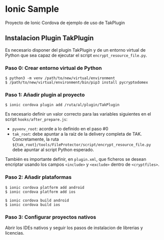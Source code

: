# Ionic Sample

Proyecto de Ionic Cordova de ejemplo de uso de TakPlugin

## Instalacion Plugin TakPlugin

Es necesario disponer del plugin TakPlugin y de un entorno virtual de Python que sea capaz de ejecutar el script `encrypt_resource_file.py`.

### Paso 0: Crear entorno virtual de Python

```
$ python3 -m venv /path/to/new/virtual/environment
$ /path/to/new/virtual/environment/bin/pip3 install pycryptodomex
```

### Paso 1: Añadir plugin al proyecto

```
$ ionic cordova plugin add /ruta/al/plugin/TakPlugin
```

Es necesario definir un valor correcto para las variables siguientes en el script `hooks/after_prepare.js`:
* `pyvenv_root`: acorde a lo definido en el paso #0
* `tak_root`: debe apuntar a la raíz de la delivery completa de TAK. Concretamente, la ruta `${tak_root}/tools/FileProtector/script/encrypt_resource_file.py` debe apuntar al script Python esperado.

También es importante definir, en `plugin.xml`, que ficheros se desean encriptar usando los campos `<include>` y `<exclude>` dentro de `<cryptfiles>`.

### Paso 2: Añadir plataformas

```
$ ionic cordova platform add android
$ ionic cordova platform add ios

$ ionic cordova build android
$ ionic cordova build ios
```

### Paso 3: Configurar proyectos nativos

Abrir los IDEs nativos y seguir los pasos de instalacion de librerias y licencias.
